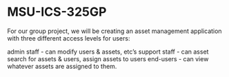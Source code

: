 # MSU-ICS-325GP

For our group project, we will be creating an asset management application with three different access levels for users:
 
admin staff - can modify users & assets, etc’s
support staff -  can asset search for assets & users, assign assets to users
end-users  -  can view whatever assets are assigned to them.